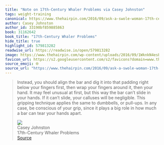 ```yaml
---
title: "Note on 17th-Century Whaler Problems via Casey Johnston"
tags: weight-training
canonical: https://www.thehairpin.com/2016/09/ask-a-swole-woman-17th-century-whaler-problems/?ref=shesabeast.co
author: Casey Johnston
author_id: 33190bf859885863
book: 31162642
book_title: "17th-Century Whaler Problems"
hide_title: true
highlight_id: 579813282
readwise_url: https://readwise.io/open/579813282
image: https://www.thehairpin.com/wp-content/uploads/2016/09/1WknkN4esEl7z3p7bLXVzpQ.png
favicon_url: https://s2.googleusercontent.com/s2/favicons?domain=www.thehairpin.com
source_emoji: 🌐
source_url: "https://www.thehairpin.com/2016/09/ask-a-swole-woman-17th-century-whaler-problems/?ref=shesabeast.co#:~:text=Instead%2C%20you%20should,tear%20your%20hands%C2%A0apart."
---
```


> Instead, you should align the bar and dig it into that padding right below your fingers first, then wrap your fingers around it, then your hand. It may feel unusual at first, but this way the bar can’t slide in your hands. If it can’t slide, your calluses will be negligible. This gripping technique applies the same to dumbbells, or pull-ups. In any case, be conscious of your grip, since it plays a big role in how much a bar can tear your hands apart.
> <div class="quoteback-footer"><div class="quoteback-avatar"><img class="mini-favicon" src="https://s2.googleusercontent.com/s2/favicons?domain=www.thehairpin.com"></div><div class="quoteback-metadata"><div class="metadata-inner"><span style="display:none">FROM:</span><div aria-label="Casey Johnston" class="quoteback-author"> Casey Johnston</div><div aria-label="17th-Century Whaler Problems" class="quoteback-title"> 17th-Century Whaler Problems</div></div></div><div class="quoteback-backlink"><a target="_blank" aria-label="go to the full text of this quotation" rel="noopener" href="https://www.thehairpin.com/2016/09/ask-a-swole-woman-17th-century-whaler-problems/?ref=shesabeast.co#:~:text=Instead%2C%20you%20should,tear%20your%20hands%C2%A0apart." class="quoteback-arrow"> Source</a></div></div>